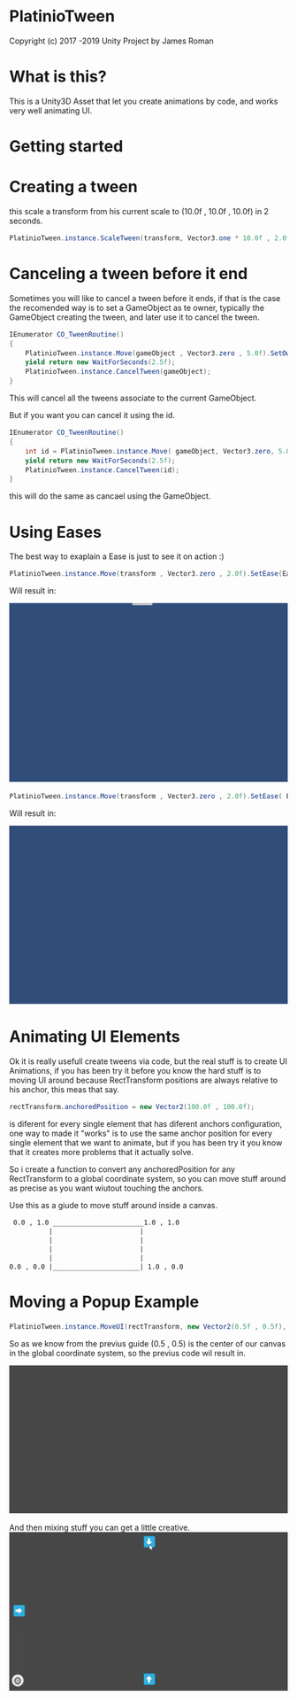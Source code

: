 PlatinioTween
==============
Copyright (c) 2017 -2019 Unity Project by James Roman


What is this?
==============
This is a Unity3D Asset that let you create animations by code, and works very well animating UI.

Getting started
==============


Creating a tween
==============
this scale a transform from his current scale to (10.0f , 10.0f , 10.0f) in 2 seconds.
```c#
PlatinioTween.instance.ScaleTween(transform, Vector3.one * 10.0f , 2.0f);
```

Canceling a tween before it end
==============

Sometimes you will like to cancel a tween before it ends, if that is the case the recomended way is to set a GameObject as te owner, typically the GameObject creating the tween, and later use it to cancel the tween.

```c#
IEnumerator CO_TweenRoutine()
{
    PlatinioTween.instance.Move(gameObject , Vector3.zero , 5.0f).SetOwner(gameObject);
    yield return new WaitForSeconds(2.5f);
    PlatinioTween.instance.CancelTween(gameObject);
}
```
This will cancel all the tweens associate to the current GameObject.

But if you want you can cancel it using the id.

```c#
IEnumerator CO_TweenRoutine()
{
    int id = PlatinioTween.instance.Move( gameObject, Vector3.zero, 5.0f ).id;
    yield return new WaitForSeconds(2.5f);
    PlatinioTween.instance.CancelTween(id);
}
```

this will do the same as cancael using the GameObject.

Using Eases
==============
The best way to exaplain a Ease is just to see it on action :)

```c#
PlatinioTween.instance.Move(transform , Vector3.zero , 2.0f).SetEase(Ease.EaseOutElastic);
```
Will result in:

![](easeoutelastic.gif)

```c#
PlatinioTween.instance.Move(transform , Vector3.zero , 2.0f).SetEase( Ease.EaseOutBounce);
```
Will result in:

![](easeoutbounce.gif)


Animating UI Elements
==============

Ok it is really usefull create tweens via code, but the real stuff is to create UI Animations, if you has been try it before you know the hard stuff is to moving UI around because RectTransform positions are always relative to his anchor, this meas that say.

```c#
rectTransform.anchoredPosition = new Vector2(100.0f , 100.0f);
```

is diferent for every single element that has diferent anchors configuration, one way to made it "works" is to use the same anchor position for every single element that we want to animate, but if you has been try it you know that it creates more problems that it actually solve.

So i create a function to convert any anchoredPosition for any RectTransform to a global coordinate system, so you can move stuff around as precise as you want wiutout touching the anchors.

Use this as a giude to move stuff around inside a canvas.

     0.0 , 1.0 _______________________1.0 , 1.0
              |                      |
              |                      |                  
              |                      |
              |                      |
    0.0 , 0.0 |______________________| 1.0 , 0.0

Moving a Popup Example
==============
```c#
PlatinioTween.instance.MoveUI(rectTransform, new Vector2(0.5f , 0.5f), canvasRect, 0.5f).SetEase(Ease.EaseOutBounce);
```

So as we know from the previus guide (0.5 , 0.5) is the center of our canvas in the global coordinate system, so the previus code wil result in.

![](popupexample.gif)

And then mixing stuff you can get a little creative.
![](uiexample.gif)
